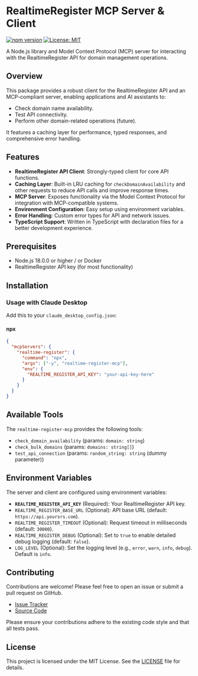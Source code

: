 # RealtimeRegister MCP Server & Client

[![npm version](https://badge.fury.io/js/realtime-register-mcp.svg)](https://badge.fury.io/js/realtime-register-mcp)
[![License: MIT](https://img.shields.io/badge/License-MIT-green.svg)](https://opensource.org/licenses/MIT)

A Node.js library and Model Context Protocol (MCP) server for interacting with the RealtimeRegister API for domain management operations.

## Overview

This package provides a robust client for the RealtimeRegister API and an MCP-compliant server, enabling applications and AI assistants to:

- Check domain name availability.
- Test API connectivity.
- Perform other domain-related operations (future).

It features a caching layer for performance, typed responses, and comprehensive error handling.

## Features

- **RealtimeRegister API Client**: Strongly-typed client for core API functions.
- **Caching Layer**: Built-in LRU caching for `checkDomainAvailability` and other requests to reduce API calls and improve response times.
- **MCP Server**: Exposes functionality via the Model Context Protocol for integration with MCP-compatible systems.
- **Environment Configuration**: Easy setup using environment variables.
- **Error Handling**: Custom error types for API and network issues.
- **TypeScript Support**: Written in TypeScript with declaration files for a better development experience.

## Prerequisites

- Node.js 18.0.0 or higher / or Docker
- RealtimeRegister API key (for most functionality)

## Installation

### Usage with Claude Desktop

Add this to your `claude_desktop_config.json`:

#### npx

```json
{
  "mcpServers": {
    "realtime-register": {
      "command": "npx",
      "args": ["-y", "realtime-register-mcp"],
      "env": {
        "REALTIME_REGISTER_API_KEY": "your-api-key-here"
      }
    }
  }
}
```

## Available Tools

The `realtime-register-mcp` provides the following tools:

- `check_domain_availability` (params: `domain: string`)
- `check_bulk_domains` (params: `domains: string[]`)
- `test_api_connection` (params: `random_string: string` (dummy parameter))

## Environment Variables

The server and client are configured using environment variables:

- **`REALTIME_REGISTER_API_KEY`** (Required): Your RealtimeRegister API key.
- `REALTIME_REGISTER_BASE_URL` (Optional): API base URL (default: `https://api.yoursrs.com`).
- `REALTIME_REGISTER_TIMEOUT` (Optional): Request timeout in milliseconds (default: `30000`).
- `REALTIME_REGISTER_DEBUG` (Optional): Set to `true` to enable detailed debug logging (default: `false`).
- `LOG_LEVEL` (Optional): Set the logging level (e.g., `error`, `warn`, `info`, `debug`). Default is `info`.

## Contributing

Contributions are welcome! Please feel free to open an issue or submit a pull request on GitHub.

- [Issue Tracker](https://github.com/zenjoy/realtime-register-mcp/issues)
- [Source Code](https://github.com/zenjoy/realtime-register-mcp)

Please ensure your contributions adhere to the existing code style and that all tests pass.

## License

This project is licensed under the MIT License. See the [LICENSE](LICENSE) file for details.

